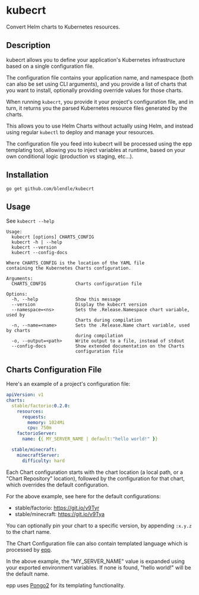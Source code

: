 # kubecrt

Convert Helm charts to Kubernetes resources.

## Description

kubecrt allows you to define your application's Kubernetes infrastructure based
on a single configuration file.

The configuration file contains your application name, and namespace (both can
also be set using CLI arguments), and you provide a list of charts that you want
to install, optionally providing override values for those charts.

When running `kubecrt`, you provide it your project's configuration file, and in
turn, it returns you the parsed Kubernetes resource files generated by the
charts.

This allows you to use Helm Charts without actually using Helm, and instead
using regular `kubectl` to deploy and manage your resources.

The configuration file you feed into kubecrt will be processed using the epp
templating tool, allowing you to inject variables at runtime, based on your own
conditional logic (production vs staging, etc...).

## Installation

```
go get github.com/blendle/kubecrt
```

## Usage

See `kubecrt --help`

```
Usage:
  kubecrt [options] CHARTS_CONFIG
  kubecrt -h | --help
  kubecrt --version
  kubecrt --config-docs

Where CHARTS_CONFIG is the location of the YAML file
containing the Kubernetes Charts configuration.

Arguments:
  CHARTS_CONFIG           Charts configuration file

Options:
  -h, --help              Show this message
  --version               Display the kubecrt version
  --namespace=<ns>        Sets the .Release.Namespace chart variable, used by
                          Charts during compilation
  -n, --name=<name>       Sets the .Release.Name chart variable, used by charts
                          during compilation
  -o, --output=<path>     Write output to a file, instead of stdout
  --config-docs           Show extended documentation on the Charts
                          configuration file
```

## Charts Configuration File

Here's an example of a project's configuration file:

```yaml
apiVersion: v1
charts:
  stable/factorio:0.2.0:
    resources:
      requests:
        memory: 1024Mi
        cpu: 750m
    factorioServer:
      name: {{ MY_SERVER_NAME | default:"hello world!" }}

  stable/minecraft:
    minecraftServer:
      difficulty: hard
```

Each Chart configuration starts with the chart location (a local path, or a
"Chart Repository" location), followed by the configuration for that chart,
which overrides the default configuration.

For the above example, see here for the default configurations:

  * stable/factorio: https://git.io/v9Tyr
  * stable/minecraft: https://git.io/v9Tya

You can optionally pin your chart to a specific version, by appending `:x.y.z`
to the chart name.

The Chart Configuration file can also contain templated language which is
processed by [epp](https://github.com/blendle/epp).

In  the above example, the "MY_SERVER_NAME" value is expanded using your
exported environment variables. If none is found, "hello world!" will be the
default name.

epp uses [Pongo2](https://github.com/flosch/pongo2) for its templating
functionality.

